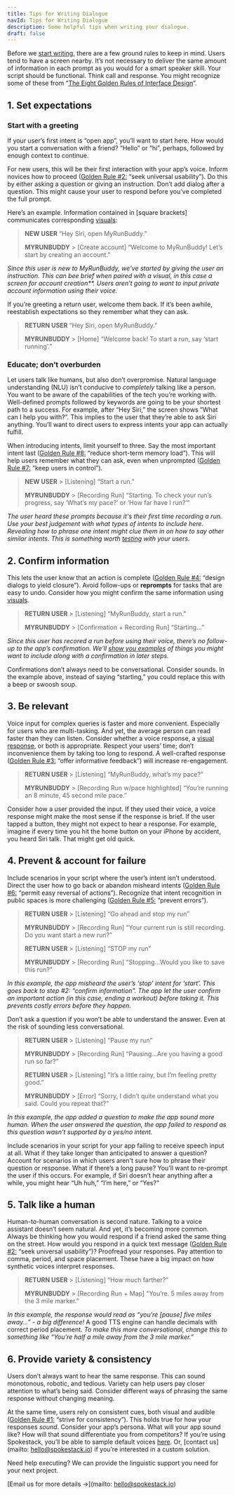 ```yaml
---
title: Tips for Writing Dialogue
navId: Tips for Writing Dialogue
description: Some helpful tips when writing your dialogue.
draft: false
---
```


Before we [start writing](/docs/Design/script-storyboard-responses), there are a few ground rules to keep in mind. Users tend to have a screen nearby. It’s not necessary to deliver the same amount of information in each prompt as you would for a smart speaker skill. Your script should be functional. Think call and response. You might recognize some of these from “[The Eight Golden Rules of Interface Design](https://www.cs.umd.edu/users/ben/goldenrules.html)”.

## 1. Set expectations

### Start with a greeting

If your user’s first intent is “open app”, you’ll want to start here. How would you start a conversation with a friend? “Hello” or “hi”, perhaps, followed by enough context to continue.

For new users, this will be their first interaction with your app’s voice. Inform novices how to proceed ([Golden Rule #2:](https://www.cs.umd.edu/users/ben/goldenrules.html) “seek universal usability”). Do this by either asking a question or giving an instruction. Don’t add dialog after a question. This might cause your user to respond before you’ve completed the full prompt.

Here’s an example. Information contained in [square brackets] communicates corresponding [visuals](/docs/Design/tips-for-designing-visual-output):

> **NEW USER**
> “Hey Siri, open MyRunBuddy.”
>
> **MYRUNBUDDY** > [Create account] “Welcome to MyRunBuddy! Let’s start by creating an account.”

_Since this user is new to MyRunBuddy, we’ve started by giving the user an instruction. This can_ _bee_ _brief when paired with a visual, in this case_ _a screen for account creation\*\*. Users aren’t going to want to input private account information using their voice._

If you’re greeting a return user, welcome them back. If it’s been awhile, reestablish expectations so they remember what they can ask.

> **RETURN USER**
> “Hey Siri, open MyRunBuddy.”
>
> **MYRUNBUDDY** > [Home] “Welcome back! To start a run, say ‘start running’.”

### Educate; don’t overburden

Let users talk like humans, but also don’t overpromise. Natural language understanding (NLU) isn’t conducive to _completely_ talking like a person. You want to be aware of the capabilities of the tech you’re working with. Well-defined prompts followed by keywords are going to be your shortest path to a success. For example, after “Hey Siri,” the screen shows “What can I help you with?”. This implies to the user that they’re able to ask Siri anything. You’ll want to direct users to express intents your app can actually fulfill.

When introducing intents, limit yourself to three. Say the most important intent last ([Golden Rule #8:](https://www.cs.umd.edu/users/ben/goldenrules.html) “reduce short-term memory load”). This will help users remember what they can ask, even when unprompted ([Golden Rule #7:](https://www.cs.umd.edu/users/ben/goldenrules.html) “keep users in control”).

> **NEW USER** > [Listening] “Start a run.”
>
> **MYRUNBUDDY** > [Recording Run] “Starting. To check your run’s progress, say ‘What’s my pace?’ or ‘How far have I run?’”

_The user heard these prompts because it's their first time recording a run. Use your best judgement with what types of intents to include here. Revealing how to_ _phrase_ _one intent might clue them in on how to say other similar intents. This is something worth_ [_testing_](/dos/design/test-with-real-people/user-testing) _with your users._

## 2. Confirm information

This lets the user know that an action is complete ([Golden Rule #4:](https://www.cs.umd.edu/users/ben/goldenrules.html) “design dialogs to yield closure”). Avoid follow-ups or **reprompts** for tasks that are easy to undo. Consider how you might confirm the same information using [visuals](/docs/Design/tips-for-designing-visual-output).

> **RETURN USER** > [Listening] “MyRunBuddy, start a run.”
>
> **MYRUNBUDDY** > [Confirmation + Recording Run] “Starting…”

_Since this user has recored a run before using their voice, there’s no follow-up to the app’s confirmation. We’ll_ [_show you examples_](/docs/Design/tips-for-designing-visual-output) _of things you might want to include along with a confirmation in later steps._

Confirmations don’t always need to be conversational. Consider sounds. In the example above, instead of saying “starting,” you could replace this with a beep or swoosh soup.

## 3. Be relevant

Voice input for complex queries is faster and more convenient. Especially for users who are multi-tasking. And yet, the average person can read faster than they can listen. Consider whether a voice response, a [visual response](/docs/Design/tips-for-designing-visual-output), or both is appropriate. Respect your users’ time; don’t inconvenience them by taking too long to respond. A well-crafted response ([Golden Rule #3:](https://www.cs.umd.edu/users/ben/goldenrules.html) “offer informative feedback”) will increase re-engagement.

> **RETURN USER** > [Listening] “MyRunBuddy, what’s my pace?”
>
> **MYRUNBUDDY** > [Recording Run w/pace highlighted] “You’re running an 8 minute, 45 second mile pace.”

Consider how a user provided the input. If they used their voice, a voice response might make the most sense if the response is brief. If the user tapped a button, they might not expect to hear a response. For example, imagine if every time you hit the home button on your iPhone by accident, you heard Siri talk. That might get old quick.

## 4. Prevent & account for failure

Include scenarios in your script where the user’s intent isn’t understood. Direct the user how to go back or abandon misheard intents ([Golden Rule #6:](https://www.cs.umd.edu/users/ben/goldenrules.html) “permit easy reversal of actions”). Recognize that intent recognition in public spaces is more challenging ([Golden Rule #5:](https://www.cs.umd.edu/users/ben/goldenrules.html) “prevent errors”).

> **RETURN USER** > [Listening] “Go ahead and stop my run”
>
> **MYRUNBUDDY** > [Recording Run] “Your current run is still recording. Do you want start a new run?”
>
> **RETURN USER** > [Listening] “STOP my run”
>
> **MYRUNBUDDY** > [Recording Run] “Stopping…Would you like to save this run?”

_In this example, the app misheard the user’s_ _‘stop’ intent for_ _‘start’. This goes back to step #2: “confirm information”. The app let the user confirm an important action (in this case, ending a workout) before taking it. This prevents costly errors before they happen._

Don’t ask a question if you won’t be able to understand the answer. Even at the risk of sounding less conversational.

> **RETURN USER** > [Listening] “Pause my run”
>
> **MYRUNBUDDY** > [Recording Run] “Pausing…Are you having a good run so far?”
>
> **RETURN USER** > [Listening] "It’s a little rainy, but I’m feeling pretty good.”
>
> **MYRUNBUDDY** > [Error] “Sorry, I didn’t quite understand what you said. Could you repeat that?”

_In this example, the app added a question to make the app sound more human. When the user answered the question, the app failed to respond as this question wasn’t supported by a yes/no intent._

Include scenarios in your script for your app failing to receive speech input at all. What if they take longer than anticipated to answer a question? Account for scenarios in which users aren't sure how to phrase their question or response. What if there’s a long pause? You’ll want to re-prompt the user if this occurs. For example, if Siri doesn’t hear anything after a while, you might hear “Uh huh,” “I’m here,” or “Yes?”

## 5. Talk like a human

Human-to-human conversation is second nature. Talking to a voice assistant doesn’t seem natural. And yet, it’s becoming more common. Always be thinking how you would respond if a friend asked the same thing on the street. How would you respond in a quick text message ([Golden Rule #2:](https://www.cs.umd.edu/users/ben/goldenrules.html) “seek universal usability”)? Proofread your responses. Pay attention to comma, period, and space placement. These have a big impact on how synthetic voices interpret responses.

> **RETURN USER** > [Listening] “How much farther?”
>
> **MYRUNBUDDY** > [Recording Run + Map] "You’re. 5 miles away from the 3 mile marker.”

_In this example, the response would read as_ _“you’re [pause] five miles away…” - a big difference!_ A good TTS engine can handle decimals with correct period placement. _To make this more conversational, change this to something like_ _“You’re half a mile away from the 3 mile marker.”_

## 6. Provide variety & consistency

Users don’t always want to hear the same response. This can sound monotonous, robotic, and tedious. Variety can help users pay closer attention to what’s being said. Consider different ways of phrasing the same response without changing meaning.

At the same time, users rely on consistent cues, both visual and audible ([Golden Rule #1:](https://www.cs.umd.edu/users/ben/goldenrules.html) “strive for consistency”). This holds true for how your responses _sound_. Consider your app’s persona. What will your app sound like? How will that sound differentiate you from competitors? If you’re using Spokestack, you’ll be able to sample default voices [here](https://labs.spokestack.io/). Or, [contact us](mailto: hello@spokestack.io) if you’re interested in a custom solution.

Need help executing? We can provide the linguistic support you need for your next project.

[Email us for more details →](mailto: hello@spokestack.io)
